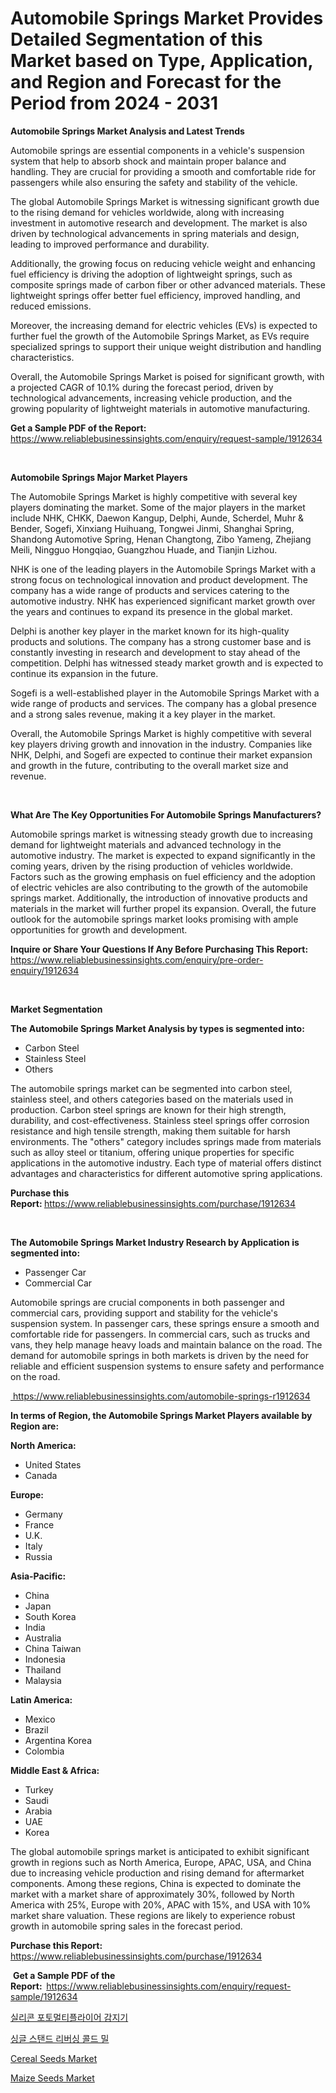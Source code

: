 <p><h1>Automobile Springs Market Provides Detailed Segmentation of this Market based on Type, Application, and Region and Forecast for the Period from 2024 - 2031</h1></p><p><strong>Automobile Springs Market Analysis and Latest Trends</strong></p>
<p><p>Automobile springs are essential components in a vehicle's suspension system that help to absorb shock and maintain proper balance and handling. They are crucial for providing a smooth and comfortable ride for passengers while also ensuring the safety and stability of the vehicle.</p><p>The global Automobile Springs Market is witnessing significant growth due to the rising demand for vehicles worldwide, along with increasing investment in automotive research and development. The market is also driven by technological advancements in spring materials and design, leading to improved performance and durability.</p><p>Additionally, the growing focus on reducing vehicle weight and enhancing fuel efficiency is driving the adoption of lightweight springs, such as composite springs made of carbon fiber or other advanced materials. These lightweight springs offer better fuel efficiency, improved handling, and reduced emissions.</p><p>Moreover, the increasing demand for electric vehicles (EVs) is expected to further fuel the growth of the Automobile Springs Market, as EVs require specialized springs to support their unique weight distribution and handling characteristics.</p><p>Overall, the Automobile Springs Market is poised for significant growth, with a projected CAGR of 10.1% during the forecast period, driven by technological advancements, increasing vehicle production, and the growing popularity of lightweight materials in automotive manufacturing.</p></p>
<p><strong>Get a Sample PDF of the Report:&nbsp;</strong> <a href="https://www.reliablebusinessinsights.com/enquiry/request-sample/1912634">https://www.reliablebusinessinsights.com/enquiry/request-sample/1912634</a></p>
<p>&nbsp;</p>
<p><strong>Automobile Springs Major Market Players</strong></p>
<p><p>The Automobile Springs Market is highly competitive with several key players dominating the market. Some of the major players in the market include NHK, CHKK, Daewon Kangup, Delphi, Aunde, Scherdel, Muhr & Bender, Sogefi, Xinxiang Huihuang, Tongwei Jinmi, Shanghai Spring, Shandong Automotive Spring, Henan Changtong, Zibo Yameng, Zhejiang Meili, Ningguo Hongqiao, Guangzhou Huade, and Tianjin Lizhou.</p><p>NHK is one of the leading players in the Automobile Springs Market with a strong focus on technological innovation and product development. The company has a wide range of products and services catering to the automotive industry. NHK has experienced significant market growth over the years and continues to expand its presence in the global market.</p><p>Delphi is another key player in the market known for its high-quality products and solutions. The company has a strong customer base and is constantly investing in research and development to stay ahead of the competition. Delphi has witnessed steady market growth and is expected to continue its expansion in the future.</p><p>Sogefi is a well-established player in the Automobile Springs Market with a wide range of products and services. The company has a global presence and a strong sales revenue, making it a key player in the market.</p><p>Overall, the Automobile Springs Market is highly competitive with several key players driving growth and innovation in the industry. Companies like NHK, Delphi, and Sogefi are expected to continue their market expansion and growth in the future, contributing to the overall market size and revenue.</p></p>
<p>&nbsp;</p>
<p><strong>What Are The Key Opportunities For Automobile Springs Manufacturers?</strong></p>
<p><p>Automobile springs market is witnessing steady growth due to increasing demand for lightweight materials and advanced technology in the automotive industry. The market is expected to expand significantly in the coming years, driven by the rising production of vehicles worldwide. Factors such as the growing emphasis on fuel efficiency and the adoption of electric vehicles are also contributing to the growth of the automobile springs market. Additionally, the introduction of innovative products and materials in the market will further propel its expansion. Overall, the future outlook for the automobile springs market looks promising with ample opportunities for growth and development.</p></p>
<p><strong>Inquire or Share Your Questions If Any Before Purchasing This Report:</strong> <a href="https://www.reliablebusinessinsights.com/enquiry/pre-order-enquiry/1912634">https://www.reliablebusinessinsights.com/enquiry/pre-order-enquiry/1912634</a></p>
<p>&nbsp;</p>
<p><strong>Market Segmentation</strong></p>
<p><strong>The Automobile Springs Market Analysis by types is segmented into:</strong></p>
<p><ul><li>Carbon Steel</li><li>Stainless Steel</li><li>Others</li></ul></p>
<p><p>The automobile springs market can be segmented into carbon steel, stainless steel, and others categories based on the materials used in production. Carbon steel springs are known for their high strength, durability, and cost-effectiveness. Stainless steel springs offer corrosion resistance and high tensile strength, making them suitable for harsh environments. The "others" category includes springs made from materials such as alloy steel or titanium, offering unique properties for specific applications in the automotive industry. Each type of material offers distinct advantages and characteristics for different automotive spring applications.</p></p>
<p><strong>Purchase this Report:&nbsp;</strong><a href="https://www.reliablebusinessinsights.com/purchase/1912634">https://www.reliablebusinessinsights.com/purchase/1912634</a></p>
<p>&nbsp;</p>
<p><strong>The Automobile Springs Market Industry Research by Application is segmented into:</strong></p>
<p><ul><li>Passenger Car</li><li>Commercial Car</li></ul></p>
<p><p>Automobile springs are crucial components in both passenger and commercial cars, providing support and stability for the vehicle's suspension system. In passenger cars, these springs ensure a smooth and comfortable ride for passengers. In commercial cars, such as trucks and vans, they help manage heavy loads and maintain balance on the road. The demand for automobile springs in both markets is driven by the need for reliable and efficient suspension systems to ensure safety and performance on the road.</p></p>
<p><a href="https://www.reliablebusinessinsights.com/automobile-springs-r1912634">&nbsp;https://www.reliablebusinessinsights.com/automobile-springs-r1912634</a></p>
<p><strong>In terms of Region, the Automobile Springs Market Players available by Region are:</strong></p>
<p>
    <p> <strong> North America: </strong>
        <ul>
            <li>United States</li>
            <li>Canada</li>
        </ul>
        </p> 
    <p> <strong> Europe: </strong>
        <ul>
            <li>Germany</li>
            <li>France</li>
            <li>U.K.</li>
            <li>Italy</li>
            <li>Russia</li>
        </ul>
        </p> 
    <p> <strong> Asia-Pacific: </strong>
        <ul>
            <li>China</li>
            <li>Japan</li>
            <li>South Korea</li>
            <li>India</li>
            <li>Australia</li>
            <li>China Taiwan</li>
            <li>Indonesia</li>
            <li>Thailand</li>
            <li>Malaysia</li>
        </ul>
        </p> 
    <p> <strong> Latin America: </strong>
        <ul>
            <li>Mexico</li>
            <li>Brazil</li>
            <li>Argentina Korea</li>
            <li>Colombia</li>
        </ul>
        </p> 
    <p> <strong> Middle East & Africa: </strong>
        <ul>
            <li>Turkey</li>
            <li>Saudi</li>
            <li>Arabia</li>
            <li>UAE</li>
            <li>Korea</li>
        </ul>
    </p>
    </p>
<p><p>The global automobile springs market is anticipated to exhibit significant growth in regions such as North America, Europe, APAC, USA, and China due to increasing vehicle production and rising demand for aftermarket components. Among these regions, China is expected to dominate the market with a market share of approximately 30%, followed by North America with 25%, Europe with 20%, APAC with 15%, and USA with 10% market share valuation. These regions are likely to experience robust growth in automobile spring sales in the forecast period.</p></p>
<p><strong>Purchase this Report: </strong><a href="https://www.reliablebusinessinsights.com/purchase/1912634">https://www.reliablebusinessinsights.com/purchase/1912634</a></p>
<p>&nbsp;<strong>Get a Sample PDF of the Report:&nbsp;&nbsp;</strong><a href="https://www.reliablebusinessinsights.com/enquiry/request-sample/1912634">https://www.reliablebusinessinsights.com/enquiry/request-sample/1912634</a></p>
<p><strong></strong></p>
<p><p><a href="https://medium.com/@kellylyncyh543964/%EA%B8%80%EB%A1%9C%EB%B2%8C-%EC%8B%A4%EB%A6%AC%EC%BD%98-%EA%B4%91%EA%B3%84%EC%88%98-%EC%A6%9D%ED%8F%AD%EA%B8%B0-%EA%B2%80%EC%B6%9C%EA%B8%B0-%EC%8B%9C%EC%9E%A5%EC%9D%98-%ED%8F%AC%EA%B4%84%EC%A0%81-%EB%B6%84%EC%84%9D-%EC%84%B1%EC%9E%A5-%EC%B6%94%EC%84%B8-%EB%B0%8F-%EC%8B%9C%EC%9E%A5-%EC%98%88%EC%B8%A1-2024-2031-bba315eb1dc3">실리콘 포토멀티플라이어 감지기</a></p><p><a href="https://github.com/langcat852024/Market-Research-Report-List-1/blob/main/2326234114221.md">싱글 스탠드 리버싱 콜드 밀</a></p><p><a href="https://github.com/zolotuy145/Market-Research-Report-List-1/blob/main/cereal-seeds-market.md">Cereal Seeds Market</a></p><p><a href="https://github.com/nafisalvee228/Market-Research-Report-List-1/blob/main/maize-seeds-market.md">Maize Seeds Market</a></p></p>